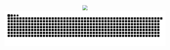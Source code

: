 <html>
  <div style="text-align:center">
    <img src="https://cdn.jsdelivr.net/gh/cuikeyao/cdn/static/gif/coding.gif" /> 
  </div>
  <div style="text-align:center">
    <img src="https://raw.githubusercontent.com/cuikeyao/cuikeyao/output/github-contribution-grid-snake.svg" /> 
  </div>
</html>

